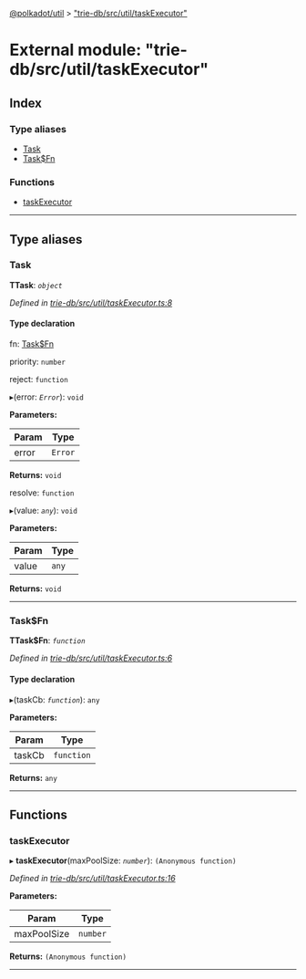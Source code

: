 [@polkadot/util](../README.md) > ["trie-db/src/util/taskExecutor"](../modules/_trie_db_src_util_taskexecutor_.md)

# External module: "trie-db/src/util/taskExecutor"

## Index

### Type aliases

* [Task](_trie_db_src_util_taskexecutor_.md#task)
* [Task$Fn](_trie_db_src_util_taskexecutor_.md#task_fn)

### Functions

* [taskExecutor](_trie_db_src_util_taskexecutor_.md#taskexecutor)

---

## Type aliases

<a id="task"></a>

###  Task

**ΤTask**: *`object`*

*Defined in [trie-db/src/util/taskExecutor.ts:8](https://github.com/polkadot-js/util/blob/7550b44/packages/trie-db/src/util/taskExecutor.ts#L8)*

#### Type declaration

 fn: [Task$Fn](_trie_db_src_util_taskexecutor_.md#task_fn)

 priority: `number`

 reject: `function`

▸(error: *`Error`*): `void`

**Parameters:**

| Param | Type |
| ------ | ------ |
| error | `Error` |

**Returns:** `void`

 resolve: `function`

▸(value: *`any`*): `void`

**Parameters:**

| Param | Type |
| ------ | ------ |
| value | `any` |

**Returns:** `void`

___
<a id="task_fn"></a>

###  Task$Fn

**ΤTask$Fn**: *`function`*

*Defined in [trie-db/src/util/taskExecutor.ts:6](https://github.com/polkadot-js/util/blob/7550b44/packages/trie-db/src/util/taskExecutor.ts#L6)*

#### Type declaration
▸(taskCb: *`function`*): `any`

**Parameters:**

| Param | Type |
| ------ | ------ |
| taskCb | `function` |

**Returns:** `any`

___

## Functions

<a id="taskexecutor"></a>

###  taskExecutor

▸ **taskExecutor**(maxPoolSize: *`number`*): `(Anonymous function)`

*Defined in [trie-db/src/util/taskExecutor.ts:16](https://github.com/polkadot-js/util/blob/7550b44/packages/trie-db/src/util/taskExecutor.ts#L16)*

**Parameters:**

| Param | Type |
| ------ | ------ |
| maxPoolSize | `number` |

**Returns:** `(Anonymous function)`

___

